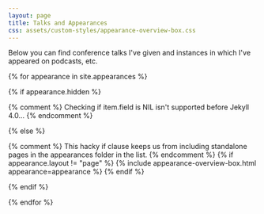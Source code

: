 ```yaml
---
layout: page
title: Talks and Appearances
css: assets/custom-styles/appearance-overview-box.css
---
```


Below you can find conference talks I've given and instances in which I've appeared on podcasts, etc.


{% for appearance in site.appearances %}

{% if appearance.hidden %}

  {% comment %} Checking if item.field is NIL isn't supported before Jekyll 4.0... {% endcomment %}

{% else %}

  {% comment %}
    This hacky if clause keeps us from including standalone pages in the appearances folder in the list.
  {% endcomment %}
  {% if appearance.layout != "page" %}
  {% include appearance-overview-box.html appearance=appearance %}
  {% endif %}

{% endif %}

{% endfor %}
